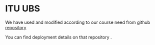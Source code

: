 # ITU UBS

We have used and modified according to our course need from github [repository](https://github.com/kevinlin1/just-the-class)


You can find deployment details on that repository .